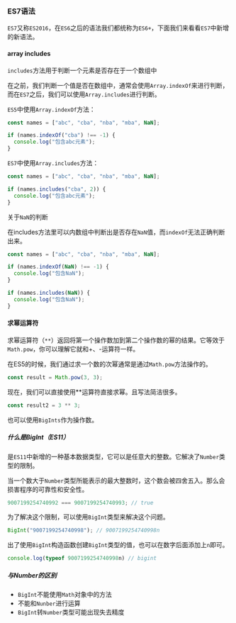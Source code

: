 ### ES7语法

`ES7`又称`ES2016`，在`ES6`之后的语法我们都统称为`ES6+`，下面我们来看看`ES7`中新增的新语法。

#### array includes

`includes`方法用于判断一个元素是否存在于一个数组中

在之前，我们判断一个值是否在数组中，通常会使用`Array.indexOf`来进行判断，而在`ES7`之后，我们可以使用`Array.includes`进行判断。

`ES5`中使用`Array.indexOf`方法：

```javascript
const names = ["abc", "cba", "nba", "mba", NaN];

if (names.indexOf("cba") !== -1) {
  console.log("包含abc元素");
}
```

`ES7`中使用`Array.includes`方法：

```javascript
const names = ["abc", "cba", "nba", "mba", NaN];

if (names.includes("cba", 2)) {
  console.log("包含abc元素");
}
```

关于`NaN`的判断

在includes方法里可以内数组中判断出是否存在`NaN`值，而`indexOf`无法正确判断出来。

```javascript
const names = ["abc", "cba", "nba", "mba", NaN];

if (names.indexOf(NaN) !== -1) {
  console.log("包含NaN");
}

if (names.includes(NaN)) {
  console.log("包含NaN");
}
```

#### 求幂运算符

求幂运算符（`**`）返回将第一个操作数加到第二个操作数的幂的结果。它等效于`Math.pow`，你可以理解它就和+、-运算符一样。

在ES5的时候，我们通过求一个数的次幂通常是通过`Math.pow`方法操作的。

```javascript
const result = Math.pow(3, 3);
```

现在，我们可以直接使用**运算符直接求幂。且写法简洁很多。

```javascript
const result2 = 3 ** 3;
```

也可以使用`BigInts`作为操作数。

##### 什么是BigInt（ES11）

是`ES11`中新增的一种基本数据类型，它可以是任意大的整数。它解决了`Number`类型的限制。

当一个数大于`Number`类型所能表示的最大整数时，这个数会被四舍五入。那么会损害程序的可靠性和安全性。

```javascript
9007199254740992 === 9007199254740993; // true
```

为了解决这个限制，可以使用`BigInt`类型来解决这个问题。

```javascript
BigInt("9007199254740998"); // 9007199254740998n
```

出了使用`BigInt`构造函数创建`BigInt`类型的值，也可以在数字后面添加上`n`即可。

```javascript
console.log(typeof 9007199254740998n) // bigint
```

##### 与Number的区别

- `BigInt`不能使用`Math`对象中的方法
- 不能和`Nunber`进行运算
- `BigInt`转`Number`类型可能出现失去精度
